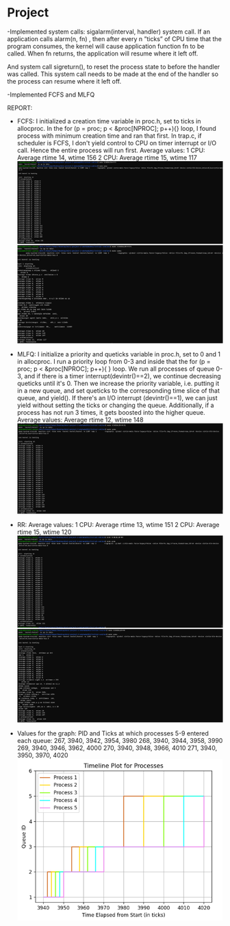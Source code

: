 
# Project
-Implemented system calls: sigalarm(interval, handler) system call. If an application calls alarm(n, fn) , then after every n  ”ticks” of CPU time that the program consumes, the kernel will cause application function fn  to be called. When fn  returns, the application will resume where it left off.

And system call sigreturn(), to reset the process state to before the handler was called. This system call needs to be made at the end of the handler so the process can resume where it left off.

-Implemented FCFS and MLFQ

REPORT:
- FCFS: I initialized a creation time variable in proc.h, set to ticks in allocproc. In the for (p = proc; p < &proc[NPROC]; p++){}
        loop, I found process with minimum creation time and ran that first. In trap.c, if scheduler is FCFS, I don't yield control
        to CPU on timer interrupt or I/O call. Hence the entire process will run first.
        Average values: 1 CPU: Average rtime 14,  wtime 156
                        2 CPU: Average rtime 15,  wtime 117
![](<Screenshot (269).png>)
![](<Screenshot (260).png>)


- MLFQ: I initialize a priority and queticks variable in proc.h, set to 0 and 1 in allocproc. I run a priority loop from 0-3 and 
        inside that the for (p = proc; p < &proc[NPROC]; p++){ } loop. We run all processes of queue 0-3, and if there is a timer
        interrupt(devintr()==2), we continue decreasing queticks until it's 0. Then we increase the priority variable, i.e. putting it
        in a new queue, and set queticks to the corresponding time slice of that queue, and yield(). If there's an I/O interrupt (devintr()==1), we can just yield without setting the ticks or changing the queue. Additionally, if a process has not run 3 times, it gets boosted into the higher queue.
        Average values: Average rtime 12,  wtime 148
![](<Screenshot (264).png>)



- RR: Average values: 1 CPU: Average rtime 13,  wtime 151
                      2 CPU: Average rtime 15,  wtime 120
![](<Screenshot (266).png>)
![](<Screenshot (259).png>)


- Values for the graph: PID and Ticks at which processes 5-9 entered each queue:
                        267, 3940, 3942, 3954, 3980
                        268, 3940, 3944, 3958, 3990
                        269, 3940, 3946, 3962, 4000 
                        270, 3940, 3948, 3966, 4010
                        271, 3940, 3950, 3970, 4020
![](<Screenshot (272).png>)